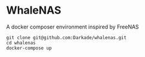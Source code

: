 # WhaleNAS
A docker composer environment inspired by FreeNAS

    git clone git@github.com:Darkade/whalenas.git
    cd whalenas
    docker-compose up
